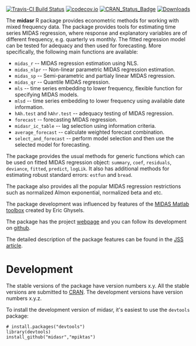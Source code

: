 [![Travis-CI Build Status](https://travis-ci.org/mpiktas/midasr.svg?branch=master)](https://travis-ci.org/mpiktas/midasr)
[![codecov.io](https://codecov.io/github/mpiktas/midasr/coverage.svg?branch=master)](https://codecov.io/github/mpiktas/midasr?branch=master)
[![CRAN_Status_Badge](https://www.r-pkg.org/badges/version/midasr)](https://cran.r-project.org/package=midasr
)
[![Downloads](https://cranlogs.r-pkg.org/badges/midasr)](https://www.r-pkg.org/pkg/midasr)

The **midasr** R package provides econometric methods for working with mixed frequency data. The package provides tools for estimating time series MIDAS regression, where response and explanatory variables are of different frequency, e.g. quarterly vs monthly. The fitted regression model can be tested for adequacy and then used for forecasting. More specifically, the following main functions are available:

  - ```midas_r``` -- MIDAS regression estimation using NLS.
  - ```midas_nlpr``` -- Non-linear parametric MIDAS regression estimation.
  - ```midas_sp``` -- Semi-parametric and partialy linear MIDAS regression.
  - ```midas_qr``` -- Quantile MIDAS regression.
  - ```mls``` -- time series embedding to lower frequency, flexible function for specifying MIDAS models.
  - ```mlsd``` -- time series embedding to lower frequency using available date information.
  - ```hAh.test``` and  ```hAhr.test``` -- adequacy testing of MIDAS regression.
  - ```forecast``` -- forecasting MIDAS regression.
  - ```midasr_ic_table``` -- lag selection using information criteria.
  - ```average_forecast``` -- calculate weighted forecast combination.
  - ```select_and_forecast``` -- perform model selection and then use the selected model for forecasting.

The package provides the usual methods for generic functions which can be used on fitted MIDAS regression object: ```summary```, ```coef```, ```residuals```, ```deviance```, ```fitted```, ```predict```, ```logLik```.  It also
has additional methods for estimating robust standard errors: ```estfun``` and ```bread```. 

The package also provides all the popular MIDAS regression restrictions such as normalized Almon exponential, normalized beta and etc. 

The package development was influenced by features of the [MIDAS Matlab toolbox][3] created by Eric Ghysels.

The package has the project [webpage][1] and you can follow its development on  [github][2]. 

The detailed description of the package features can be found in the [JSS article][4].  

# Development

The stable versions of the package have version numbers x.y. All the stable versions are submitted to [CRAN][5]. The development versions have version numbers x.y.z. 

To install the development version of midasr, it's easiest to use the `devtools` package:

    # install.packages("devtools")
    library(devtools)
    install_github("midasr","mpiktas")
    

[1]: https://mpiktas.github.io/midasr
[2]: https://github.com/mpiktas/midasr
[3]: https://eghysels.web.unc.edu
[4]: https://www.jstatsoft.org/article/view/v072i04
[5]: https://cran.r-project.org/package=midasr

